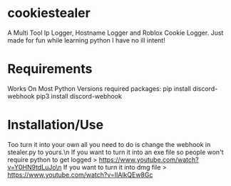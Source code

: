 # cookiestealer
A Multi Tool Ip Logger, Hostname Logger and Roblox Cookie Logger.
Just made for fun while learning python I have no ill intent!
# Requirements
Works On Most Python Versions
required packages:
pip install discord-webhook
pip3 install discord-webhook
# Installation/Use
Too turn it into your own all you need to do is change the webhook in stealer.py to yours.\n
If you want to turn it into an exe file so people won't require python to get logged > https://www.youtube.com/watch?v=Y0HN9tdLuJo\n
If you want to turn it into dmg file > https://www.youtube.com/watch?v=IIAlkQEw8Gc
